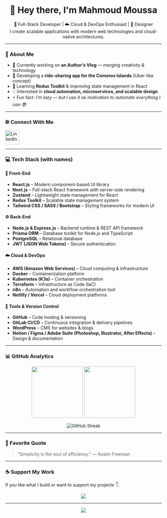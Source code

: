 <h1 align="center">👋 Hey there, I'm Mahmoud Moussa</h1>

<p align="center">
🚀 Full-Stack Developer | ☁️ Cloud & DevOps Enthusiast | 🎨 Designer  
<br/>
I create scalable applications with modern web technologies and cloud-native architectures.
</p>

---

### 🧠 About Me  
- 🎥 Currently working on **an Author’s Vlog** — merging creativity & technology  
- 🚖 Developing a **ride-sharing app for the Comoros Islands** (Uber-like concept)  
- 🌱 Learning **Redux Toolkit** & improving state management in React  
- 💡 Interested in **cloud automation, microservices, and scalable design**  
- ⚡ Fun fact: *I’m lazy — but I use it as motivation to automate everything I can 😎*

---

### 🌐 Connect With Me  
<p align="left">
<a href="https://www.linkedin.com/in/mahamoudmoussa1" target="_blank">
  <img src="https://skillicons.dev/icons?i=linkedin" width="45" alt="LinkedIn"/>
</a>
</p>

---

### 💻 Tech Stack (with names)
#### 🧩 Front-End
- **React.js** – Modern component-based UI library  
- **Next.js** – Full-stack React framework with server-side rendering  
- **Zustand** – Lightweight state management for React  
- **Redux Toolkit** – Scalable state management system  
- **Tailwind CSS / SASS / Bootstrap** – Styling frameworks for modern UI  

#### ⚙️ Back-End
- **Node.js & Express.js** – Backend runtime & REST API framework  
- **Prisma ORM** – Database toolkit for Node.js and TypeScript  
- **PostgreSQL** – Relational database  
- **JWT (JSON Web Tokens)** – Secure authentication  

#### ☁️ Cloud & DevOps
- **AWS (Amazon Web Services)** – Cloud computing & infrastructure  
- **Docker** – Containerization platform  
- **Kubernetes (K3s)** – Container orchestration  
- **Terraform** – Infrastructure as Code (IaC)  
- **n8n** – Automation and workflow orchestration tool  
- **Netlify / Vercel** – Cloud deployment platforms  

#### 🧰 Tools & Version Control
- **GitHub** – Code hosting & versioning  
- **GitLab CI/CD** – Continuous integration & delivery pipelines  
- **WordPress** – CMS for websites & blogs  
- **Notion / Figma / Adobe Suite (Photoshop, Illustrator, After Effects)** – Design & documentation  

---

### 📊 GitHub Analytics  
<p align="center">
  <img src="https://github-readme-stats.vercel.app/api?username=Mahmoud974&show_icons=true&theme=tokyonight" height="165"/>
  <img src="https://github-readme-stats.vercel.app/api/top-langs/?username=Mahmoud974&layout=compact&theme=tokyonight" height="165"/>
</p>

<p align="center">
  <img src="https://github-readme-streak-stats.herokuapp.com?user=Mahmoud974&theme=tokyonight" alt="GitHub Streak"/>
</p>

---

### 💬 Favorite Quote  
> “Simplicity is the soul of efficiency.” — Austin Freeman  

---

### ☕ Support My Work  
If you like what I build or want to support my projects 👇  
<p align="center">
  <a href="https://paypal.me/@Mahmoud974">
    <img src="https://img.shields.io/badge/Donate%20on-PayPal-00457C?style=for-the-badge&logo=paypal&logoColor=white"/>
  </a>
</p>

---

<p align="center">
  <img src="https://visitcount.itsvg.in/api?id=Mahmoud974&label=Profile%20Views&color=6&icon=5&pretty=true" />
</p>
